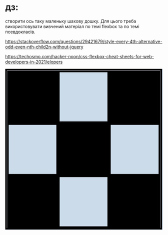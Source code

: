 дз:
==
 створити ось таку маленьку шахову дошку. Для цього треба використовувати вивчений матеріал по темі flexbox та по темі псевдокласів.

 https://stackoverflow.com/questions/29421679/style-every-4th-alternative-odd-even-nth-child2n-without-jquery

 https://techosmo.com/hacker-noon/css-flexbox-cheat-sheets-for-web-developers-in-2021/elopers


![Figma](./res/Untitled.png)